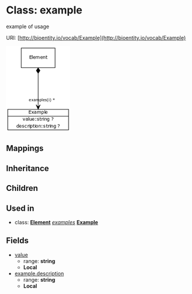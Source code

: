 # Class: example


example of usage

URI: [http://bioentity.io/vocab/Example](http://bioentity.io/vocab/Example)

![img](images/Example.png)
## Mappings

## Inheritance

## Children

## Used in

 *  class: **[Element](Element.md)** *[examples](examples.md)* **[Example](Example.md)**
## Fields

 * [value](value.md)
    * range: **string**
    * __Local__
 * [example.description](value_description.md)
    * range: **string**
    * __Local__
